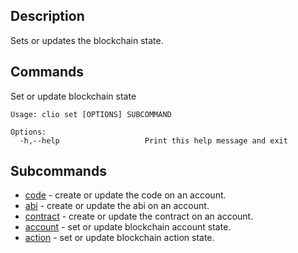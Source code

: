 ## Description
Sets or updates the blockchain state.
## Commands

Set or update blockchain state

```console
Usage: clio set [OPTIONS] SUBCOMMAND

Options:
  -h,--help                   Print this help message and exit
```

## Subcommands
  
- [code](set-code) - create or update the code on an account.
- [abi](abi) - create or update the abi on an account.
- [contract](set-contract) - create or update the contract on an account.
- [account](set-account.md) - set or update blockchain account state.
- [action](set-action.md) - set or update blockchain action state.
